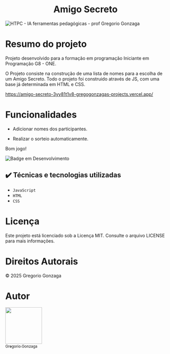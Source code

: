 <h1 align="center">Amigo Secreto</h1>

<p align="center">


![HTPC - IA ferramentas pedagógicas - prof Gregorio Gonzaga](https://github.com/user-attachments/assets/1681af68-1de0-4d51-a33e-140d8088eea1)

</p>

# Resumo do projeto
Projeto desenvolvido para a formação em programação  Iniciante em Programação G8 - ONE.

O Projeto consiste na construção de uma lista de nomes para a escolha de um Amigo Secreto.
Todo o projeto foi construido através de JS, com uma base já determinada em HTML e CSS.

https://amigo-secreto-3yy81t1v8-gregogonzagas-projects.vercel.app/

# Funcionalidades

- Adicionar nomes dos participantes.

- Realizar o sorteio automaticamente.

Bom jogo!

![Badge em Desenvolvimento](http://img.shields.io/static/v1?label=STATUS&message=%20FINALIZADO&color=GREEN&style=for-the-badge)

## ✔️ Técnicas e tecnologias utilizadas

- ``JavaScript``
- ``HTML``
- ``CSS``

# Licença

Este projeto está licenciado sob a Licença MIT. Consulte o arquivo LICENSE para mais informações.

# Direitos Autorais

<p>&copy; 2025 Gregorio Gonzaga</p>

# Autor

[<img loading="lazy" src="https://avatars.githubusercontent.com/u/180897655?v=4" width=115><br><sub>Gregorio Gonzaga</sub>](https://github.com/GregoGonzaga)

